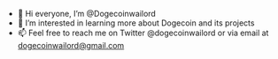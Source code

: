 - 👋 Hi everyone, I’m @Dogecoinwailord
- 👀 I’m interested in learning more about Dogecoin and its projects
- 📫 Feel free to reach me on Twitter @dogecoinwailord or via email at dogecoinwailord@gmail.com

<!---
Dogecoinwailord/Dogecoinwailord is a ✨ special ✨ repository because its `README.md` (this file) appears on your GitHub profile.
You can click the Preview link to take a look at your changes.
--->
